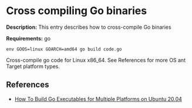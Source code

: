 # Cross compiling Go binaries

**Description:** This entry describes how to cross-compile Go binaries

**Requirements:** go

```
env GOOS=linux GOARCH=amd64 go build code.go
```

Cross-compile go code for Linux x86_64. See References for more OS ant Target platform types.
  
## References
* [How To Build Go Executables for Multiple Platforms on Ubuntu 20.04](https://www.digitalocean.com/community/tutorials/how-to-build-go-executables-for-multiple-platforms-on-ubuntu-20-04)
